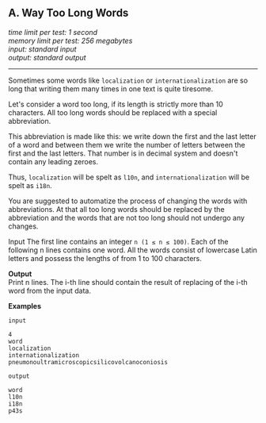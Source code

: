 ## A. Way Too Long Words
_time limit per test: 1 second_  
_memory limit per test: 256 megabytes_  
_input: standard input_  
_output: standard output_  

---

Sometimes some words like `localization` or `internationalization` are so long that writing them many times in one text is quite tiresome.

Let's consider a word too long, if its length is strictly more than 10 characters. All too long words should be replaced with a special abbreviation.

This abbreviation is made like this: we write down the first and the last letter of a word and between them we write the number of letters between the first and the last letters. That number is in decimal system and doesn't contain any leading zeroes.

Thus, `localization` will be spelt as `l10n`, and `internationalization` will be spelt as `i18n`.

You are suggested to automatize the process of changing the words with abbreviations. At that all too long words should be replaced by the abbreviation and the words that are not too long should not undergo any changes.

Input
The first line contains an integer `n (1 ≤ n ≤ 100)`. Each of the following n lines contains one word. All the words consist of lowercase Latin letters and possess the lengths of from 1 to 100 characters.

**Output**  
Print n lines. The i-th line should contain the result of replacing of the i-th word from the input data.

**Examples**  
```
input

4
word
localization
internationalization
pneumonoultramicroscopicsilicovolcanoconiosis

output

word
l10n
i18n
p43s
```